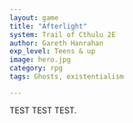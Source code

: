 ```yaml
---
layout: game
title: "Afterlight"
system: Trail of Cthulu 2E
author: Gareth Hanrahan
exp_level: Teens & up
image: hero.jpg
category: rpg
tags: Ghosts, existentialism

---
```


TEST TEST TEST.
